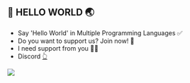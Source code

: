 ## 💪 HELLO WORLD 🌏

- Say 'Hello World' in Multiple Programming Languages ✅
- Do you want to support us? Join now! 🤘
- I need support from you 🚀🤘
- Discord <a href="https://discord.gg/UzUPnj9m">👆</a> 

<img src="https://c4.wallpaperflare.com/wallpaper/186/119/589/8-bit-hello-world-minimalism-wallpaper-preview.jpg" with="100%">
